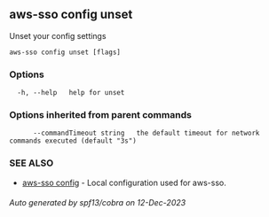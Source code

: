 ## aws-sso config unset

Unset your config settings

```
aws-sso config unset [flags]
```

### Options

```
  -h, --help   help for unset
```

### Options inherited from parent commands

```
      --commandTimeout string   the default timeout for network commands executed (default "3s")
```

### SEE ALSO

* [aws-sso config](aws-sso_config.md)	 - Local configuration used for aws-sso.

###### Auto generated by spf13/cobra on 12-Dec-2023
